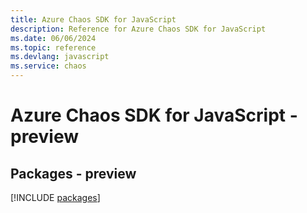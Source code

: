 ```yaml
---
title: Azure Chaos SDK for JavaScript
description: Reference for Azure Chaos SDK for JavaScript
ms.date: 06/06/2024
ms.topic: reference
ms.devlang: javascript
ms.service: chaos
---
```

# Azure Chaos SDK for JavaScript - preview
## Packages - preview
[!INCLUDE [packages](chaos-index.md)]